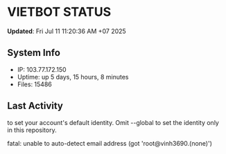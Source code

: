 # VIETBOT STATUS
**Updated**: Fri Jul 11 11:20:36 AM +07 2025

## System Info
- IP: 103.77.172.150
- Uptime: up 5 days, 15 hours, 8 minutes
- Files: 15486

## Last Activity

to set your account's default identity.
Omit --global to set the identity only in this repository.

fatal: unable to auto-detect email address (got 'root@vinh3690.(none)')
